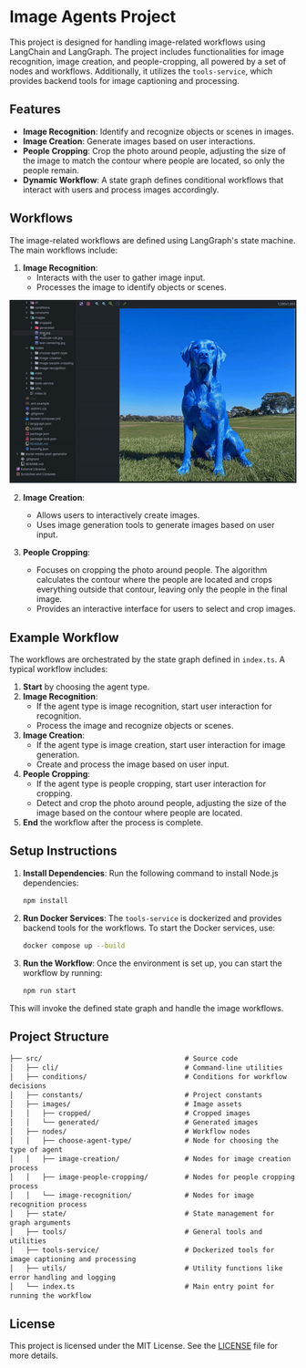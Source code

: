 
# Image Agents Project

This project is designed for handling image-related workflows using LangChain and LangGraph. The project includes functionalities for image recognition, image creation, and people-cropping, all powered by a set of nodes and workflows. Additionally, it utilizes the `tools-service`, which provides backend tools for image captioning and processing.

## Features
- **Image Recognition**: Identify and recognize objects or scenes in images.
- **Image Creation**: Generate images based on user interactions.
- **People Cropping**: Crop the photo around people, adjusting the size of the image to match the contour where people are located, so only the people remain.
- **Dynamic Workflow**: A state graph defines conditional workflows that interact with users and process images accordingly.

## Workflows

The image-related workflows are defined using LangGraph's state machine. The main workflows include:

1. **Image Recognition**:
   - Interacts with the user to gather image input.
   - Processes the image to identify objects or scenes.

![Image Recognition](../assets/images/image-recognition.gif)

2. **Image Creation**:
   - Allows users to interactively create images.
   - Uses image generation tools to generate images based on user input.

3. **People Cropping**:
   - Focuses on cropping the photo around people. The algorithm calculates the contour where the people are located and crops everything outside that contour, leaving only the people in the final image.
   - Provides an interactive interface for users to select and crop images.

## Example Workflow

The workflows are orchestrated by the state graph defined in `index.ts`. A typical workflow includes:

1. **Start** by choosing the agent type.
2. **Image Recognition**:
   - If the agent type is image recognition, start user interaction for recognition.
   - Process the image and recognize objects or scenes.
3. **Image Creation**:
   - If the agent type is image creation, start user interaction for image generation.
   - Create and process the image based on user input.
4. **People Cropping**:
   - If the agent type is people cropping, start user interaction for cropping.
   - Detect and crop the photo around people, adjusting the size of the image based on the contour where people are located.
5. **End** the workflow after the process is complete.

## Setup Instructions

1. **Install Dependencies**:
   Run the following command to install Node.js dependencies:

   ```bash
   npm install
   ```

2. **Run Docker Services**:
   The `tools-service` is dockerized and provides backend tools for the workflows. To start the Docker services, use:

   ```bash
   docker compose up --build
   ```

3. **Run the Workflow**:
   Once the environment is set up, you can start the workflow by running:

   ```bash
   npm run start
   ```

This will invoke the defined state graph and handle the image workflows.

## Project Structure

```
├── src/                                   # Source code
│   ├── cli/                               # Command-line utilities
│   ├── conditions/                        # Conditions for workflow decisions
│   ├── constants/                         # Project constants
│   ├── images/                            # Image assets
│   │   ├── cropped/                       # Cropped images
│   │   └── generated/                     # Generated images
│   ├── nodes/                             # Workflow nodes
│   │   ├── choose-agent-type/             # Node for choosing the type of agent
│   │   ├── image-creation/                # Nodes for image creation process
│   │   ├── image-people-cropping/         # Nodes for people cropping process
│   │   └── image-recognition/             # Nodes for image recognition process
│   ├── state/                             # State management for graph arguments
│   ├── tools/                             # General tools and utilities
│   ├── tools-service/                     # Dockerized tools for image captioning and processing
│   ├── utils/                             # Utility functions like error handling and logging
│   └── index.ts                           # Main entry point for running the workflow
```


## License

This project is licensed under the MIT License. See the [LICENSE](LICENSE) file for more details.
